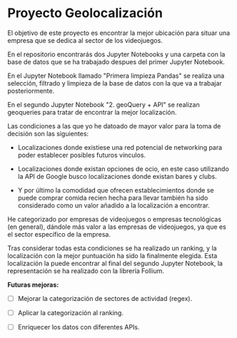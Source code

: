 # Proyecto Geolocalización


El objetivo de este proyecto es encontrar la mejor ubicación para situar una empresa que se dedica al sector de los videojuegos.

En el repositorio encontrarás dos Jupyter Notebooks y una carpeta con la base de datos que se ha trabajado despues del primer Jupyter Notebook.

En el Jupyter Notebook llamado "Primera limpieza Pandas" se realiza una selección, filtrado y limpieza de la base de datos con la que va a trabajar posteriormente.

En el segundo Jupyter Notebook "2. geoQuery + API" se realizan geoqueries para tratar de encontrar la mejor localización.

Las condiciones a las que yo he datoado de mayor valor para la toma de decisión son las siguientes:

-  Localizaciones donde existiese una red potencial de networking para poder establecer posibles futuros vínculos. 

-  Localizaciones donde existan opciones de ocio, en este caso utilizando la API de Google busco localizaciones donde existan bares y clubs.

-  Y por último la comodidad que ofrecen establecimientos donde se puede comprar comida recien hecha para llevar también ha sido considerado como un valor añadido a la localización a encontrar. 

He categorizado por empresas de videojuegos o empresas tecnológicas (en general), dándole más valor a las empresas de videojuegos, ya que es el sector específico de la empresa.

Tras considerar todas esta condiciones se ha realizado un ranking, y la localización con la mejor puntuación ha sido la finalmente elegida. Esta localización la puede encontrar al final del segundo Jupyter Notebook, la representación se ha realizado con la librería Follium.


**Futuras mejoras:**
- [ ] Mejorar la categorización de sectores de actividad (regex).
- [ ] Aplicar la categorización al ranking.
- [ ] Enriquecer los datos con diferentes APIs.

